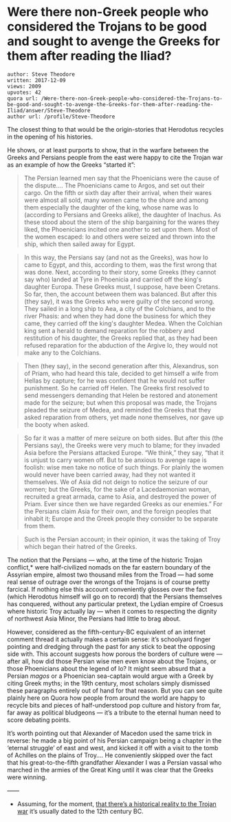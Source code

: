 # Were there non-Greek people who considered the Trojans to be good and sought to avenge the Greeks for them after reading the Iliad?

	author: Steve Theodore
	written: 2017-12-09
	views: 2009
	upvotes: 42
	quora url: /Were-there-non-Greek-people-who-considered-the-Trojans-to-be-good-and-sought-to-avenge-the-Greeks-for-them-after-reading-the-Iliad/answer/Steve-Theodore
	author url: /profile/Steve-Theodore


The closest thing to that would be the origin-stories that Herodotus recycles in the opening of his histories.

He shows, or at least purports to show, that in the warfare between the Greeks and Persians people from the east were happy to cite the Trojan war as an example of how the Greeks “started it”:

> The Persian learned men say that the Phoenicians were the cause of the dispute…. The Phoenicians came to Argos, and set out their cargo. On the fifth or sixth day after their arrival, when their wares were almost all sold, many women came to the shore and among them especially the daughter of the king, whose name was Io (according to Persians and Greeks alike), the daughter of Inachus. As these stood about the stern of the ship bargaining for the wares they liked, the Phoenicians incited one another to set upon them. Most of the women escaped: Io and others were seized and thrown into the ship, which then sailed away for Egypt.

> In this way, the Persians say (and not as the Greeks), was how Io came to Egypt, and this, according to them, was the first wrong that was done. Next, according to their story, some Greeks (they cannot say who) landed at Tyre in Phoenicia and carried off the king's daughter Europa. These Greeks must, I suppose, have been Cretans. So far, then, the account between them was balanced. But after this (they say), it was the Greeks who were guilty of the second wrong. They sailed in a long ship to Aea, a city of the Colchians, and to the river Phasis: and when they had done the business for which they came, they carried off the king's daughter Medea. When the Colchian king sent a herald to demand reparation for the robbery and restitution of his daughter, the Greeks replied that, as they had been refused reparation for the abduction of the Argive Io, they would not make any to the Colchians.

> Then (they say), in the second generation after this, Alexandrus, son of Priam, who had heard this tale, decided to get himself a wife from Hellas by capture; for he was confident that he would not suffer punishment. So he carried off Helen. The Greeks first resolved to send messengers demanding that Helen be restored and atonement made for the seizure; but when this proposal was made, the Trojans pleaded the seizure of Medea, and reminded the Greeks that they asked reparation from others, yet made none themselves, nor gave up the booty when asked.

> So far it was a matter of mere seizure on both sides. But after this (the Persians say), the Greeks were very much to blame; for they invaded Asia before the Persians attacked Europe. “We think,” they say, “that it is unjust to carry women off. But to be anxious to avenge rape is foolish: wise men take no notice of such things. For plainly the women would never have been carried away, had they not wanted it themselves. We of Asia did not deign to notice the seizure of our women; but the Greeks, for the sake of a Lacedaemonian woman, recruited a great armada, came to Asia, and destroyed the power of Priam. Ever since then we have regarded Greeks as our enemies.” For the Persians claim Asia for their own, and the foreign peoples that inhabit it; Europe and the Greek people they consider to be separate from them.

> Such is the Persian account; in their opinion, it was the taking of Troy which began their hatred of the Greeks.

The notion that the Persians — who, at the time of the historic Trojan conflict,* were half-civilized nomads on the far eastern boundary of the Assyrian empire, almost two thousand miles from the Troad — had some real sense of outrage over the wrongs of the Trojans is of course pretty farcical. If nothing else this account conveniently glosses over the fact (which Herodotus himself will go on to record) that the Persians themselves has conquered, without any particular pretext, the Lydian empire of Croesus where historic Troy actually lay — when it comes to respecting the dignity of northwest Asia Minor, the Persians had little to brag about.

However, considered as the fifth-century-BC equivalent of an internet comment thread it actually makes a certain sense: it’s schoolyard finger pointing and dredging through the past for any stick to beat the opposing side with. This account suggests how porous the borders of culture were — after all, how did those Persian wise men even know about the Trojans, or those Phoenicians about the legend of Io? It might seem absurd that a Persian _magos_ or a Phoenician sea-captain would argue with a Greek by citing Greek myths; in the 19th century, most scholars simply dismissed these paragraphs entirely out of hand for that reason. But you can see quite plainly here on Quora how people from around the world are happy to recycle bits and pieces of half-understood pop culture and history from far, far away as political bludgeons — it’s a tribute to the eternal human need to score debating points.

It’s worth pointing out that Alexander of Macedon used the same trick in reverse: he made a big point of his Persian campaign being a chapter in the ‘eternal struggle’ of east and west, and kicked it off with a visit to the tomb of Achilles on the plains of Troy…. He conveniently skipped over the fact that his great-to-the-fifth grandfather Alexander I was a Persian vassal who marched in the armies of the Great King until it was clear that the Greeks were winning.

——
* Assuming, for the moment, [that there’s a historical reality to the Trojan war](https://www.quora.com/Why-do-archeologists-think-that-the-Trojan-War-happened) it’s usually dated to the 12th century BC.

